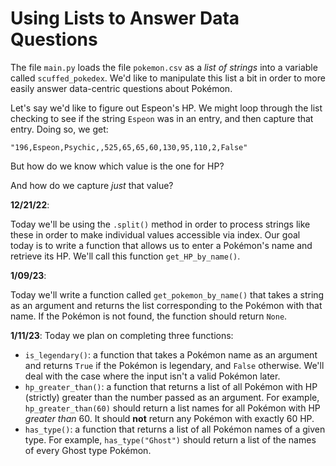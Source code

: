 # Using Lists to Answer Data Questions

The file `main.py` loads the file `pokemon.csv` as a *list of strings* into a variable called `scuffed_pokedex`. We'd like to manipulate this list a bit in order to more easily answer data-centric questions about Pokémon.

Let's say we'd like to figure out Espeon's HP. We might loop through the list checking to see if the string `Espeon` was in an entry, and then capture that entry. Doing so, we get:

`"196,Espeon,Psychic,,525,65,65,60,130,95,110,2,False"`

But how do we know which value is the one for HP?

And how do we capture *just* that value?

**12/21/22**:

Today we'll be using the `.split()` method in order to process strings like these in order to make individual values accessible via index. Our goal today is to write a function that allows us to enter a Pokémon's name and retrieve its HP. We'll call this function `get_HP_by_name()`.

**1/09/23**:

Today we'll write a function called `get_pokemon_by_name()` that takes a string as an argument and returns the list corresponding to the Pokémon with that name. If the Pokémon is not found, the function should return `None`. 

**1/11/23**:
Today we plan on completing three functions:
- `is_legendary()`: a function that takes a Pokémon name as an argument and returns `True` if the Pokémon is legendary, and `False` otherwise. We'll deal with the case where the input isn't a valid Pokémon later.
- `hp_greater_than()`: a function that returns a list of all Pokémon with HP (strictly) greater than the number passed as an argument. For example, `hp_greater_than(60)` should return a list names for all Pokémon with HP *greater than* 60. It should **not** return any Pokémon with exactly 60 HP.
- `has_type()`: a function that returns a list of all Pokémon names of a given type. For example, `has_type("Ghost")` should return a list of the names of every Ghost type Pokémon.
